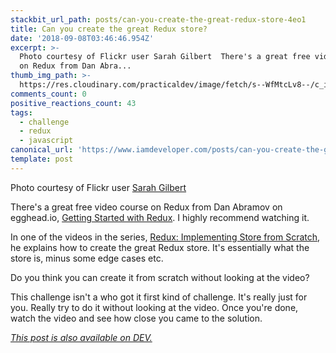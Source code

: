 ```yaml
---
stackbit_url_path: posts/can-you-create-the-great-redux-store-4eo1
title: Can you create the great Redux store?
date: '2018-09-08T03:46:46.954Z'
excerpt: >-
  Photo courtesy of Flickr user Sarah Gilbert  There's a great free video course
  on Redux from Dan Abra...
thumb_img_path: >-
  https://res.cloudinary.com/practicaldev/image/fetch/s--WfMtcLv8--/c_imagga_scale,f_auto,fl_progressive,h_420,q_auto,w_1000/https://thepracticaldev.s3.amazonaws.com/i/usmlgnkwhg89ihcajy8f.jpg
comments_count: 0
positive_reactions_count: 43
tags:
  - challenge
  - redux
  - javascript
canonical_url: 'https://www.iamdeveloper.com/posts/can-you-create-the-great-redux-store-4eo1/'
template: post
---
```



Photo courtesy of Flickr user [Sarah Gilbert](https://www.flickr.com/photos/cafemama/69563206/in/photolist-79wHC-maGRPk-aaVmku-dsJwwH-nGgqY-qNmdr2-fQa4Kw-Vp5gx6-3S2neU-21VKjz8-jjprJk-maGNAg-nh4cjW-79AYR3-dMgwX7-jjpFTo-G9cWjj-maJKfo-9xi9bg-VqjQXQ-dC2zsp-9xm7QJ-f5sGJY-aKwu3-dTaeb1-rafFD8-7EBr7A-8UzZXG-jrYjoS-8oFX1v-7cNo2Q-73aYMU-mb3dp8-6vXYTc-7Mv56E-e82EcL-stcsn-o97FuM-tcFhC-mbidcr-aAiN87-9oiboh-63a2Gn-22fx9Bn-2wzgk-2wzmt-zj5cVn-rFdx4M-2wABU-2wAqC)

There's a great free video course on Redux from Dan Abramov on egghead.io, [Getting Started with Redux](https://egghead.io/courses/getting-started-with-redux). I highly recommend watching it.

In one of the videos in the series, [Redux: Implementing Store from Scratch](https://egghead.io/lessons/react-redux-implementing-store-from-scratch), he explains how to create the great Redux store. It's essentially what the store is, minus some edge cases etc.

Do you think you can create it from scratch without looking at the video?

This challenge isn't a who got it first kind of challenge. It's really just for you. Really try to do it without looking at the video. Once you're done, watch the video and see how close you came to the solution.

*[This post is also available on DEV.](https://dev.to/nickytonline/can-you-create-the-great-redux-store-4eo1)*


<script>
const parent = document.getElementsByTagName('head')[0];
const script = document.createElement('script');
script.type = 'text/javascript';
script.src = 'https://cdnjs.cloudflare.com/ajax/libs/iframe-resizer/4.1.1/iframeResizer.min.js';
script.charset = 'utf-8';
script.onload = function() {
    window.iFrameResize({}, '.liquidTag');
};
parent.appendChild(script);
</script>    
